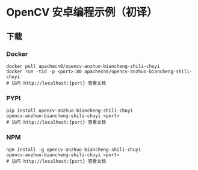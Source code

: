 # OpenCV 安卓编程示例（初译）

## 下载

### Docker

```
docker pull apachecn0/opencv-anzhuo-biancheng-shili-chuyi
docker run -tid -p <port>:80 apachecn0/opencv-anzhuo-biancheng-shili-chuyi
# 访问 http://localhost:{port} 查看文档
```

### PYPI

```
pip install opencv-anzhuo-biancheng-shili-chuyi
opencv-anzhuo-biancheng-shili-chuyi <port>
# 访问 http://localhost:{port} 查看文档
```

### NPM

```
npm install -g opencv-anzhuo-biancheng-shili-chuyi
opencv-anzhuo-biancheng-shili-chuyi <port>
# 访问 http://localhost:{port} 查看文档
```